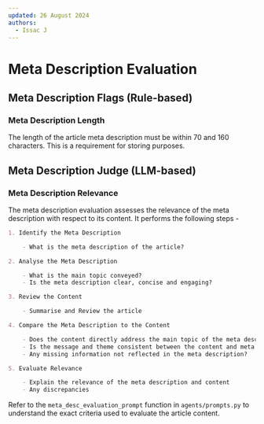 ```yaml
---
updated: 26 August 2024
authors:
  - Issac J
---
```


# Meta Description Evaluation

## Meta Description Flags (Rule-based)

### Meta Description Length

The length of the article meta description must be within 70 and 160 characters. This is a requirement for storing purposes.

## Meta Description Judge (LLM-based)

### Meta Description Relevance

The meta description evaluation assesses the relevance of the meta description with respect to its content. It performs the following steps -

```markdown
1. Identify the Meta Description

    - What is the meta description of the article?

2. Analyse the Meta Description

    - What is the main topic conveyed?
    - Is the meta description clear, concise and engaging?

3. Review the Content

    - Summarise and Review the article

4. Compare the Meta Description to the Content

    - Does the content directly address the main topic of the meta description?
    - Is the message and theme consistent between the content and meta description?
    - Any missing information not reflected in the meta description?

5. Evaluate Relevance

    - Explain the relevance of the meta description and content
    - Any discrepancies
```

Refer to the `meta_desc_evaluation_prompt` function in `agents/prompts.py` to understand the exact criteria used to evaluate the article content.
